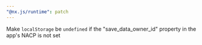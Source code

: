 ```yaml
---
"@nx.js/runtime": patch
---
```


Make `localStorage` be `undefined` if the "save_data_owner_id" property in the app's NACP is not set
